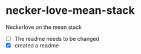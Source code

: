 # necker-love-mean-stack
Neckerlove on the mean stack

- [ ] The readme needs to be changed
- [x] created a readme
